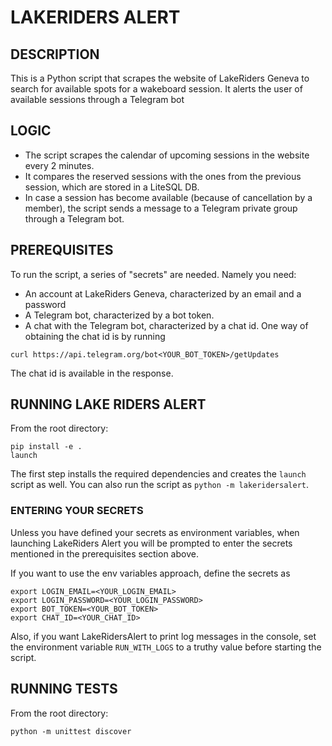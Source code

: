 # LAKERIDERS ALERT


## DESCRIPTION

This is a Python script that scrapes the website of LakeRiders Geneva to search for available spots for a wakeboard session. It alerts the user of available sessions through a Telegram bot

## LOGIC

* The script scrapes the calendar of upcoming sessions in the website every 2 minutes.
* It compares the reserved sessions with the ones from the previous session, which are stored in a LiteSQL DB.
* In case a session has become available (because of cancellation by a member), the script sends a message to a Telegram private group through a Telegram bot.

## PREREQUISITES

To run the script, a series of "secrets" are needed. Namely you need:
* An account at LakeRiders Geneva, characterized by an email and a password
* A Telegram bot, characterized by a bot token.
* A chat with the Telegram bot, characterized by a chat id. One way of obtaining the chat id is by running
```
curl https://api.telegram.org/bot<YOUR_BOT_TOKEN>/getUpdates
```
The chat id is available in the response.

## RUNNING LAKE RIDERS ALERT

From the root directory:
```
pip install -e .
launch
```
The first step installs the required dependencies and creates the `launch` script as well. You can also run the script as `python -m lakeridersalert`.

### ENTERING YOUR SECRETS

Unless you have defined your secrets as environment variables, when launching LakeRiders Alert you will be prompted to enter the secrets mentioned in the prerequisites section above.

If you want to use the env variables approach, define the secrets as
```
export LOGIN_EMAIL=<YOUR_LOGIN_EMAIL>
export LOGIN_PASSWORD=<YOUR_LOGIN_PASSWORD>
export BOT_TOKEN=<YOUR_BOT_TOKEN>
export CHAT_ID=<YOUR_CHAT_ID>
```
Also, if you want LakeRidersAlert to print log messages in the console, set the environment variable `RUN_WITH_LOGS` to a truthy value before starting the script.


## RUNNING TESTS

From the root directory:
```
python -m unittest discover
```
